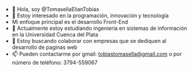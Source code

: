 - 👋 Hola, soy @TomasellaElianTobias
- 👀 Estoy interesado en la programación, innovación y tecnología
- Mi enfoque principal es el desarrollo Front-End
- 🌱 Actualmente estoy estudiando ingeniería en sistemas de información en la Universidad Cuenca del Plata
- 💞️ Estoy buscando colaborar con empresas que se dediquen al desarrollo de paginas web
- 📫 Pueden contactarme por gmail: tobiastomasella@gmail.com o por número de teléfono: 3794-559067


<!---
TomasellaElianTobias/TomasellaElianTobias is a ✨ special ✨ repository because its `README.md` (this file) appears on your GitHub profile.
You can click the Preview link to take a look at your changes.
--->
